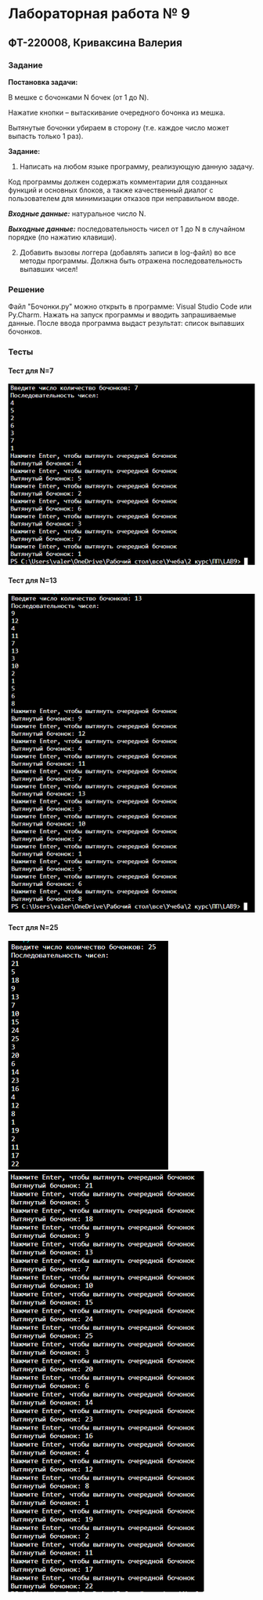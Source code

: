 #  Лабораторная работа № 9
## ФТ-220008, Криваксина Валерия 
### Задание
__Постановка задачи:__

В мешке с бочонками N бочек (от 1 до N). 

Нажатие кнопки – вытаскивание очередного бочонка из мешка. 

Вытянутые бочонки убираем в сторону (т.е. каждое число может выпасть только 1 раз). 

 
__Задание:__ 

1. Написать на любом языке программу, реализующую данную задачу. 

Код программы должен содержать комментарии для созданных функций и основных блоков, а также качественный диалог с пользователем для минимизации отказов при неправильном вводе. 

***Входные данные:*** натуральное число N.  

***Выходные данные:*** последовательность чисел от 1 до N в случайном порядке (по нажатию клавиши). 

 

2. Добавить вызовы логгера (добавлять записи в log-файл) во все методы программы. Должна быть отражена последовательность выпавших чисел!  

### Решение 

Файл "Бочонки.py" можно открыть в программе: Visual Studio Code или Py.Charm. Нажать на запуск программы и вводить запрашиваемые данные. После ввода программа выдаст результат: список выпавших бочонков.

### Тесты 
#### Тест для N=7
![тест](https://github.com/Valeria2601/LAB9/blob/main/%D0%A2%D0%B5%D1%81%D1%82%201.png)
#### Тест для N=13
![тест](https://github.com/Valeria2601/LAB9/blob/main/%D0%A2%D0%B5%D1%81%D1%82%202.png)
#### Тест для N=25
![тест](https://github.com/Valeria2601/LAB9/blob/main/%D0%A2%D0%B5%D1%81%D1%82%203%20(1).png)
![тест](https://github.com/Valeria2601/LAB9/blob/main/%D0%A2%D0%B5%D1%81%D1%82%203%20(2).png)